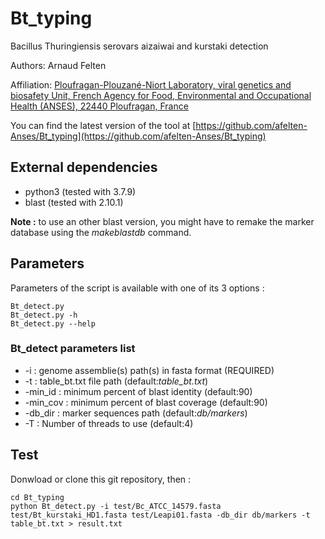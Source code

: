 # Bt_typing

Bacillus Thuringiensis serovars aizaiwai and kurstaki detection


Authors: Arnaud Felten

Affiliation: [Ploufragan-Plouzané-Niort Laboratory, viral genetics and biosafety Unit, French Agency for Food, Environmental and Occupational Health (ANSES), 22440 Ploufragan, France](https://www.anses.fr/en/content/ploufragan-plouzan%C3%A9-niort-laboratory)

You can find the latest version of the tool at [https://github.com/afelten-Anses/Bt_typing](https://github.com/afelten-Anses/Bt_typing)


## External dependencies

* python3 (tested with 3.7.9)
* blast (tested with 2.10.1) 

**Note :** to use an other blast version, you might have to remake the marker database using the *makeblastdb* command. 


## Parameters

Parameters of the script is available with one of its 3 options :

	Bt_detect.py
	Bt_detect.py -h
	Bt_detect.py --help
	
### Bt_detect parameters list

* -i : genome assemblie(s) path(s) in fasta format (REQUIRED)
* -t : table_bt.txt file path (default:*table_bt.txt*)
* -min_id : minimum percent of blast identity (default:90)
* -min_cov : minimum percent of blast coverage (default:90)
* -db_dir : marker sequences path (default:*db/markers*)
* -T : Number of threads to use (default:4)

## Test

Donwload or clone this git repository, then :

	cd Bt_typing
	python Bt_detect.py -i test/Bc_ATCC_14579.fasta test/Bt_kurstaki_HD1.fasta test/Leapi01.fasta -db_dir db/markers -t table_bt.txt > result.txt
